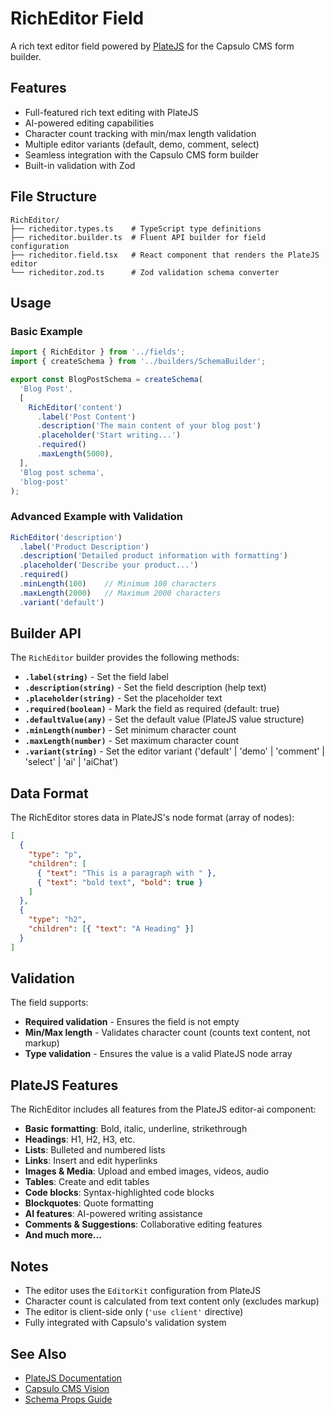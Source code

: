 # RichEditor Field

A rich text editor field powered by [PlateJS](https://platejs.org/) for the Capsulo CMS form builder.

## Features

- Full-featured rich text editing with PlateJS
- AI-powered editing capabilities
- Character count tracking with min/max length validation
- Multiple editor variants (default, demo, comment, select)
- Seamless integration with the Capsulo CMS form builder
- Built-in validation with Zod

## File Structure

```
RichEditor/
├── richeditor.types.ts    # TypeScript type definitions
├── richeditor.builder.ts  # Fluent API builder for field configuration
├── richeditor.field.tsx   # React component that renders the PlateJS editor
└── richeditor.zod.ts      # Zod validation schema converter
```

## Usage

### Basic Example

```typescript
import { RichEditor } from '../fields';
import { createSchema } from '../builders/SchemaBuilder';

export const BlogPostSchema = createSchema(
  'Blog Post',
  [
    RichEditor('content')
      .label('Post Content')
      .description('The main content of your blog post')
      .placeholder('Start writing...')
      .required()
      .maxLength(5000),
  ],
  'Blog post schema',
  'blog-post'
);
```

### Advanced Example with Validation

```typescript
RichEditor('description')
  .label('Product Description')
  .description('Detailed product information with formatting')
  .placeholder('Describe your product...')
  .required()
  .minLength(100)    // Minimum 100 characters
  .maxLength(2000)   // Maximum 2000 characters
  .variant('default')
```

## Builder API

The `RichEditor` builder provides the following methods:

- **`.label(string)`** - Set the field label
- **`.description(string)`** - Set the field description (help text)
- **`.placeholder(string)`** - Set the placeholder text
- **`.required(boolean)`** - Mark the field as required (default: true)
- **`.defaultValue(any)`** - Set the default value (PlateJS value structure)
- **`.minLength(number)`** - Set minimum character count
- **`.maxLength(number)`** - Set maximum character count
- **`.variant(string)`** - Set the editor variant ('default' | 'demo' | 'comment' | 'select' | 'ai' | 'aiChat')

## Data Format

The RichEditor stores data in PlateJS's node format (array of nodes):

```json
[
  {
    "type": "p",
    "children": [
      { "text": "This is a paragraph with " },
      { "text": "bold text", "bold": true }
    ]
  },
  {
    "type": "h2",
    "children": [{ "text": "A Heading" }]
  }
]
```

## Validation

The field supports:
- **Required validation** - Ensures the field is not empty
- **Min/Max length** - Validates character count (counts text content, not markup)
- **Type validation** - Ensures the value is a valid PlateJS node array

## PlateJS Features

The RichEditor includes all features from the PlateJS editor-ai component:

- **Basic formatting**: Bold, italic, underline, strikethrough
- **Headings**: H1, H2, H3, etc.
- **Lists**: Bulleted and numbered lists
- **Links**: Insert and edit hyperlinks
- **Images & Media**: Upload and embed images, videos, audio
- **Tables**: Create and edit tables
- **Code blocks**: Syntax-highlighted code blocks
- **Blockquotes**: Quote formatting
- **AI features**: AI-powered writing assistance
- **Comments & Suggestions**: Collaborative editing features
- **And much more...**

## Notes

- The editor uses the `EditorKit` configuration from PlateJS
- Character count is calculated from text content only (excludes markup)
- The editor is client-side only (`'use client'` directive)
- Fully integrated with Capsulo's validation system

## See Also

- [PlateJS Documentation](https://platejs.org/docs)
- [Capsulo CMS Vision](../../../docs/CMS_VISION.md)
- [Schema Props Guide](../../../docs/SCHEMA_PROPS_GUIDE.md)
